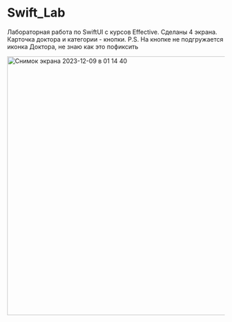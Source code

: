 # Swift_Lab
Лабораторная работа по SwiftUI c курсов Effective. Сделаны 4 экрана. Карточка доктора и категории - кнопки. 
P.S. На кнопке не подгружается иконка Доктора, не знаю как это пофиксить

<img width="598" alt="Снимок экрана 2023-12-09 в 01 14 40" src="https://github.com/TEROMO/Swift_Lab/assets/44552193/fe6a8f76-9603-46ae-8014-05b4d91a9ad9">
